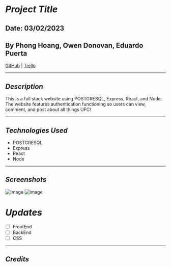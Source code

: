 # **_Project Title_**

## Date: 03/02/2023

## By Phong Hoang, Owen Donovan, Eduardo Puerta

[GitHub](https://github.com/hoang-p6/UFC-Website-FrontEnd) | [Trello](https://trello.com/b/pF9iiQC0/ufc-website)

---

## **_Description_**

This is a full stack website using POSTGRESQL, Express, React, and Node. The website features authentication functioning so users can view, comment, and post about all things UFC!

---

## **_Technologies Used_**

- POSTGRESQL
- Express
- React
- Node

---

## **_Screenshots_**

![Image]()
![image]()

# **_Updates_**

- [ ] FrontEnd
- [ ] BackEnd
- [ ] CSS

---

## _Credits_
